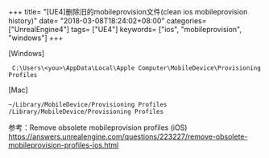 +++
title= "[UE4]删除旧的mobileprovision文件(clean ios mobileprovision history)"
date= "2018-03-08T18:24:02+08:00"
categories= ["UnrealEngine4"]
tags= ["UE4"]
keywords= ["ios", "mobileprovision", "windows"]
+++


[Windows]

     C:\Users\<you>\AppData\Local\Apple Computer\MobileDevice\Provisioning Profiles

[Mac]

    ~/Library/MobileDevice/Provisioning Profiles
    /Library/MobileDevice/Provisioning Profiles

参考：Remove obsolete mobileprovision profiles (iOS)  
https://answers.unrealengine.com/questions/223227/remove-obsolete-mobileprovision-profiles-ios.html
